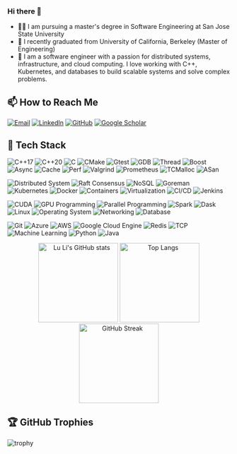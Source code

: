 ### Hi there 👋

- 🧑‍🎓 I am pursuing a master's degree in Software Engineering at San Jose State University
- 📄 I recently graduated from University of California, Berkeley (Master of Engineering)
- 🔭 I am a software engineer with a passion for distributed systems, infrastructure, and cloud computing. I love working with C++, Kubernetes, and databases to build scalable systems and solve complex problems.

## 📫 How to Reach Me
[![Email](https://img.shields.io/badge/Email-D14836?style=flat&logo=gmail&logoColor=white)](mailto:greenpearll0804@gmail.com)
[![LinkedIn](https://img.shields.io/badge/LinkedIn-0077B5?style=flat&logo=linkedin&logoColor=white)](https://www.linkedin.com/in/lu-li-a40034251/)
[![GitHub](https://img.shields.io/badge/GitHub-181717?style=flat&logo=github&logoColor=white)](https://github.com/luliCloud)
[![Google Scholar](https://img.shields.io/badge/Google%20Scholar-4285F4?style=flat&logo=googlescholar&logoColor=white)](https://scholar.google.com/citations?user=wNCkTUMAAAAJ&hl=zh-CN)  


## 🔧 Tech Stack
![C++17](https://img.shields.io/badge/C++17-blue?style=flat&logo=c%2B%2B&logoColor=white)
![C++20](https://img.shields.io/badge/C++20-lightblue?style=flat&logo=c%2B%2B&logoColor=white)
![C](https://img.shields.io/badge/C-00599C?style=flat&logo=c&logoColor=white)
![CMake](https://img.shields.io/badge/CMake-064F8C?style=flat&logo=cmake&logoColor=white)
![Gtest](https://img.shields.io/badge/GTest-lightgrey?style=flat&logo=google&logoColor=white)
![GDB](https://img.shields.io/badge/GDB-FFD43B?style=flat&logo=gnu&logoColor=black)
![Thread](https://img.shields.io/badge/Thread-FF5733?style=flat&logoColor=white)
![Boost](https://img.shields.io/badge/Boost-00599C?style=flat&logo=boost&logoColor=white)
![Async](https://img.shields.io/badge/Async-blue?style=flat&logo=async&logoColor=white)
![Cache](https://img.shields.io/badge/Cache-00C58E?style=flat&logo=caching&logoColor=white)
![Perf](https://img.shields.io/badge/Perf-red?style=flat&logo=linux&logoColor=white)
![Valgrind](https://img.shields.io/badge/Valgrind-lightgrey?style=flat&logo=valgrind&logoColor=white)
![Prometheus](https://img.shields.io/badge/Prometheus-orange?style=flat&logo=prometheus&logoColor=white)
![TCMalloc](https://img.shields.io/badge/TCMalloc-blue?style=flat&logo=google&logoColor=white)
![ASan](https://img.shields.io/badge/AddressSanitizer-red?style=flat&logo=google&logoColor=white)

![Distributed System](https://img.shields.io/badge/Distributed_System-FF6F00?style=flat&logo=distributed-systems&logoColor=white)
![Raft Consensus](https://img.shields.io/badge/Raft_Consensus-blue?style=flat&logo=protocols&logoColor=white)
![NoSQL](https://img.shields.io/badge/NoSQL-4DB33D?style=flat&logo=nosql&logoColor=white)
![Goreman](https://img.shields.io/badge/Goreman-blue?style=flat&logo=tools&logoColor=white)
![Kubernetes](https://img.shields.io/badge/Kubernetes-326CE5?style=flat&logo=kubernetes&logoColor=white)
![Docker](https://img.shields.io/badge/Docker-2496ED?style=flat&logo=docker&logoColor=white)
![Containers](https://img.shields.io/badge/Containers-2496ED?style=flat&logo=docker&logoColor=white)
![Virtualization](https://img.shields.io/badge/Virtualization-orange?style=flat&logo=vmware&logoColor=white)
![CI/CD](https://img.shields.io/badge/CI%2FCD-29BEB0?style=flat&logo=githubactions&logoColor=white)
![Jenkins](https://img.shields.io/badge/Jenkins-D24939?style=flat&logo=jenkins&logoColor=white)

![CUDA](https://img.shields.io/badge/CUDA-76B900?style=flat&logo=nvidia&logoColor=white)
![GPU Programming](https://img.shields.io/badge/GPU%20Programming-green?style=flat&logo=nvidia&logoColor=white)
![Parallel Programming](https://img.shields.io/badge/Parallel%20Programming-purple?style=flat&logo=openmp&logoColor=white)
![Spark](https://img.shields.io/badge/Spark-E25A1C?style=flat&logo=apache-spark&logoColor=white)
![Dask](https://img.shields.io/badge/Dask-12a77b?style=flat&logo=dask&logoColor=white)
![Linux](https://img.shields.io/badge/Linux-FCC624?style=flat&logo=linux&logoColor=black)
![Operating System](https://img.shields.io/badge/Operating_System-lightgrey?style=flat&logo=linux&logoColor=white)
![Networking](https://img.shields.io/badge/Networking-blue?style=flat&logo=ethernet&logoColor=white)
![Database](https://img.shields.io/badge/Database-003B57?style=flat&logo=postgresql&logoColor=white)

![Git](https://img.shields.io/badge/Git-F05032?style=flat&logo=git&logoColor=white)
![Azure](https://img.shields.io/badge/Azure-0089D6?style=flat&logo=microsoft-azure&logoColor=white)
![AWS](https://img.shields.io/badge/AWS-232F3E?style=flat&logo=amazon-aws&logoColor=white)
![Google Cloud Engine](https://img.shields.io/badge/Google_Cloud-4285F4?style=flat&logo=google-cloud&logoColor=white)
![Redis](https://img.shields.io/badge/Redis-DC382D?style=flat&logo=redis&logoColor=white)
![TCP](https://img.shields.io/badge/TCP-lightgrey?style=flat&logo=tcp&logoColor=white)
![Machine Learning](https://img.shields.io/badge/ML-FFD700?style=flat&logo=machine-learning&logoColor=white)
![Python](https://img.shields.io/badge/Python-3776AB?style=flat&logo=python&logoColor=white)
![Java](https://img.shields.io/badge/Java-007396?style=flat&logo=java&logoColor=white)

<div align="center">
  <img src="https://github-readme-stats.vercel.app/api?username=luliCloud&show_icons=true&theme=radical" alt="Lu Li's GitHub stats" height="180px"/>
  <img src="https://github-readme-stats.vercel.app/api/top-langs/?username=luliCloud&hide=jupyter%20notebook&layout=compact&theme=radical" alt="Top Langs" height="180px"/>
  <img src="https://streak-stats.demolab.com/?user=luliCloud&theme=radical" alt="GitHub Streak" height="180px"/>
</div>

## 🏆 GitHub Trophies
![trophy](https://github-profile-trophy.vercel.app/?username=luliCloud&theme=onedark)

